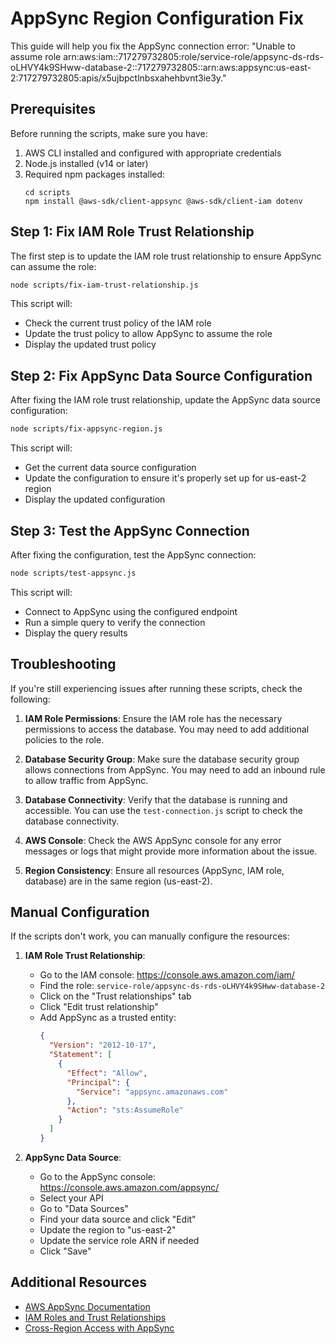 # AppSync Region Configuration Fix

This guide will help you fix the AppSync connection error: "Unable to assume role arn:aws:iam::717279732805:role/service-role/appsync-ds-rds-oLHVY4k9SHww-database-2::717279732805::arn:aws:appsync:us-east-2:717279732805:apis/x5ujbpctlnbsxahehbvnt3ie3y."

## Prerequisites

Before running the scripts, make sure you have:

1. AWS CLI installed and configured with appropriate credentials
2. Node.js installed (v14 or later)
3. Required npm packages installed:
   ```
   cd scripts
   npm install @aws-sdk/client-appsync @aws-sdk/client-iam dotenv
   ```

## Step 1: Fix IAM Role Trust Relationship

The first step is to update the IAM role trust relationship to ensure AppSync can assume the role:

```bash
node scripts/fix-iam-trust-relationship.js
```

This script will:
- Check the current trust policy of the IAM role
- Update the trust policy to allow AppSync to assume the role
- Display the updated trust policy

## Step 2: Fix AppSync Data Source Configuration

After fixing the IAM role trust relationship, update the AppSync data source configuration:

```bash
node scripts/fix-appsync-region.js
```

This script will:
- Get the current data source configuration
- Update the configuration to ensure it's properly set up for us-east-2 region
- Display the updated configuration

## Step 3: Test the AppSync Connection

After fixing the configuration, test the AppSync connection:

```bash
node scripts/test-appsync.js
```

This script will:
- Connect to AppSync using the configured endpoint
- Run a simple query to verify the connection
- Display the query results

## Troubleshooting

If you're still experiencing issues after running these scripts, check the following:

1. **IAM Role Permissions**: Ensure the IAM role has the necessary permissions to access the database. You may need to add additional policies to the role.

2. **Database Security Group**: Make sure the database security group allows connections from AppSync. You may need to add an inbound rule to allow traffic from AppSync.

3. **Database Connectivity**: Verify that the database is running and accessible. You can use the `test-connection.js` script to check the database connectivity.

4. **AWS Console**: Check the AWS AppSync console for any error messages or logs that might provide more information about the issue.

5. **Region Consistency**: Ensure all resources (AppSync, IAM role, database) are in the same region (us-east-2).

## Manual Configuration

If the scripts don't work, you can manually configure the resources:

1. **IAM Role Trust Relationship**:
   - Go to the IAM console: https://console.aws.amazon.com/iam/
   - Find the role: `service-role/appsync-ds-rds-oLHVY4k9SHww-database-2`
   - Click on the "Trust relationships" tab
   - Click "Edit trust relationship"
   - Add AppSync as a trusted entity:
     ```json
     {
       "Version": "2012-10-17",
       "Statement": [
         {
           "Effect": "Allow",
           "Principal": {
             "Service": "appsync.amazonaws.com"
           },
           "Action": "sts:AssumeRole"
         }
       ]
     }
     ```

2. **AppSync Data Source**:
   - Go to the AppSync console: https://console.aws.amazon.com/appsync/
   - Select your API
   - Go to "Data Sources"
   - Find your data source and click "Edit"
   - Update the region to "us-east-2"
   - Update the service role ARN if needed
   - Click "Save"

## Additional Resources

- [AWS AppSync Documentation](https://docs.aws.amazon.com/appsync/latest/devguide/what-is-appsync.html)
- [IAM Roles and Trust Relationships](https://docs.aws.amazon.com/IAM/latest/UserGuide/id_roles_terms-and-concepts.html)
- [Cross-Region Access with AppSync](https://docs.aws.amazon.com/appsync/latest/devguide/security-authorization.html) 